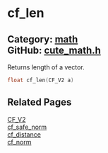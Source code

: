 # cf_len

Category: [math](https://github.com/RandyGaul/cute_framework/blob/master/docs/api_reference?id=math)  
GitHub: [cute_math.h](https://github.com/RandyGaul/cute_framework/blob/master/include/cute_math.h)  
---

Returns length of a vector.

```cpp
float cf_len(CF_V2 a)
```

## Related Pages

[CF_V2](https://github.com/RandyGaul/cute_framework/blob/master/docs/math/cf_v2.md)  
[cf_safe_norm](https://github.com/RandyGaul/cute_framework/blob/master/docs/math/cf_safe_norm.md)  
[cf_distance](https://github.com/RandyGaul/cute_framework/blob/master/docs/math/cf_distance.md)  
[cf_norm](https://github.com/RandyGaul/cute_framework/blob/master/docs/math/cf_norm.md)  
